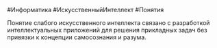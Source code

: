 #Информатика #ИскусственныйИнтеллект #Понятия

Понятие слабого искусственного интеллекта связано с разработкой интеллектуальных приложений для решения прикладных задач без привязки к концепции самосознания и разума.